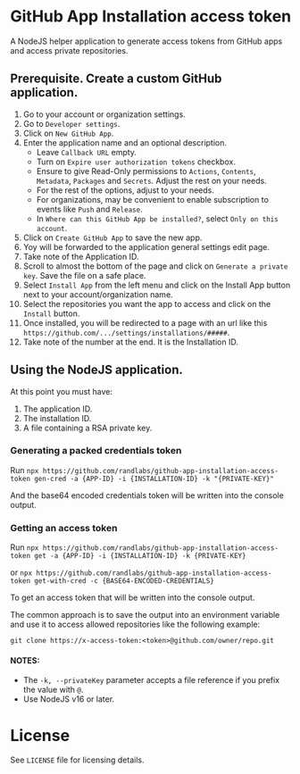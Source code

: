 # GitHub App Installation access token

A NodeJS helper application to generate access tokens from GitHub apps and access private repositories.

## Prerequisite. Create a custom GitHub application.

1. Go to your account or organization settings.
2. Go to `Developer settings`.
3. Click on `New GitHub App`.
4. Enter the application name and an optional description.
   * Leave `Callback URL` empty.
   * Turn on `Expire user authorization tokens` checkbox.
   * Ensure to give Read-Only permissions to `Actions`, `Contents`, `Metadata`, `Packages` and `Secrets`. Adjust the rest on your needs.
   * For the rest of the options, adjust to your needs.
   * For organizations, may be convenient to enable subscription to events like `Push` and `Release`.
   * In `Where can this GitHub App be installed?`, select `Only on this account`.
5. Click on `Create GitHub App` to save the new app.
6. Yoy will be forwarded to the application general settings edit page.
7. Take note of the Application ID.
8. Scroll to almost the bottom of the page and click on `Generate a private key`. Save the file on a safe place.
9. Select `Install App` from the left menu and click on the Install App button next to your account/organization name.
10. Select the repositories you want the app to access and click on the `Install` button.
11. Once installed, you will be redirected to a page with an url like this `https://github.com/.../settings/installations/#####`.
12. Take note of the number at the end. It is the Installation ID.

## Using the NodeJS application.

At this point you must have:

1. The application ID.
2. The installation ID.
3. A file containing a RSA private key.

### Generating a packed credentials token

Run `npx https://github.com/randlabs/github-app-installation-access-token gen-cred -a {APP-ID} -i {INSTALLATION-ID} -k "{PRIVATE-KEY}"`

And the base64 encoded credentials token will be written into the console output.

### Getting an access token

Run `npx https://github.com/randlabs/github-app-installation-access-token get -a {APP-ID} -i {INSTALLATION-ID} -k {PRIVATE-KEY}`

or `npx https://github.com/randlabs/github-app-installation-access-token get-with-cred -c {BASE64-ENCODED-CREDENTIALS}`

To get an access token that will be written into the console output.

The common approach is to save the output into an environment variable and use it to access allowed repositories like the following example:

`git clone https://x-access-token:<token>@github.com/owner/repo.git`

#### NOTES:

* The `-k, --privateKey` parameter accepts a file reference if you prefix the value with `@`.
* Use NodeJS v16 or later.

# License
See `LICENSE` file for licensing details.
